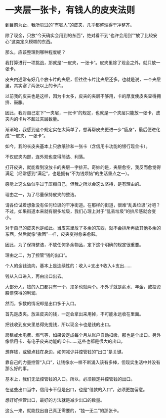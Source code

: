 # 一夹层一张卡，有钱人的皮夹法则

到目前为止，我所见过的“有钱人”的皮夹，几乎都整理得干净整齐。 

除了现金，只放“今天确实会用到的东西”，绝对看不到“也许会用到”“放了比较安心”这类定义模糊的东西。 

那么，应该整理到哪种程度呢？ 

我打算进行一项挑战，那就是“一皮夹，一张卡”。皮夹里除了现金之外，就只放一张卡。 

皮夹内通常有好几个放卡片的夹层，但往往卡片比夹层还多。也就是说，一个夹层里，其实塞了两张以上的卡片。 

以前我的皮夹也是这样，因为卡太多，皮夹的夹层不够用，卡的厚度使皮夹显得拥挤、鼓胀。 

因此，我对自己定下“一夹层，一张卡”的规定，也就是一个夹层只能放一张卡，皮夹内的卡片不超过夹层数量。 

渐渐地，我感到这个规定实在太简单了，想再帮皮夹更进一步“瘦身”，最后便进化成“一皮夹，一张卡”。 

如今，我的长皮夹基本上只放纸钞和一张卡（含信用卡功能的银行现金卡）。 

不仅皮夹内部，连外观也变得简洁、利落。 

打开皮夹，就能看到没放卡的夹层一字排开。奇妙的是，夹层愈空，我反而愈觉得满足（经常感到“满足”，也是拥有“不为钱烦恼”的生活重点之一）。 

感觉上这么做似乎过于压抑自己，但我之所以会这么坚持，是有理由的。 

理由之一，为了尽量保持皮夹的整洁。 

请各位试着想象没有任何垃圾的干净街道。在那样的街道，很难“乱丢垃圾”对吧？不过，如果街道本来就有很多垃圾，我们心理上对于“乱丢垃圾”的排斥感就会变小。 

对于自己的皮夹也是如此。当皮夹里放了多余的东西，就不会排斥再放其他多余的东西。然后就像“揪团”一样，皮夹变得愈来愈鼓。 

因此，为了保持整洁，不放任何多余物品，定下这个明确的规定很重要。 

理由之二，为了控管“钱的出口”。 

个人的金钱流向，基本上是连续性的：收入↓支出↑收入↓支出…… 

钱从入口进入，再由出口出去。 

大部分人，钱的入口都只有一个，顶多也就两个。不外乎就是薪水、年金，或投资股票获得的利润。 

然而，多数的情况却是出口多于入口。 

首先是皮夹。放进皮夹的钱，一定会拿出来用掉，不可能永远收在里面。 

把钱收到皮夹里总得先提钱，所以现金卡也是钱的出口。 

房租或水电费、燃气等，如果设定成每个月从账户自动扣缴，那也是个出口。另外像信用卡、有电子皮夹功能的IC卡……这些也都是很大的出口。 

想存钱，或留点钱在身边，如何减少并控管钱的“出口”是关键。 

靠自己的力量控管“入口”，让钱像水一样不断涌入该有多棒，但现实生活中并没有那么好的事。 

基本上，我们无法控管钱的入口。所以，必须锁定并控管钱的出口。 

在这些出口当中，信用卡不但是出口，也是“借款的入口”，必须更加留意。 

想好好控管出口，最好的方法就是减少出口的数量。 

这么一来，就能找出自己真正需要的，“独一无二”的那张卡。